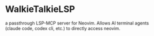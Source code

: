 # WalkieTalkieLSP

a passthrough LSP-MCP server for Neovim. Allows AI terminal agents (claude code, codex cli, etc.) to directly access neovim.
